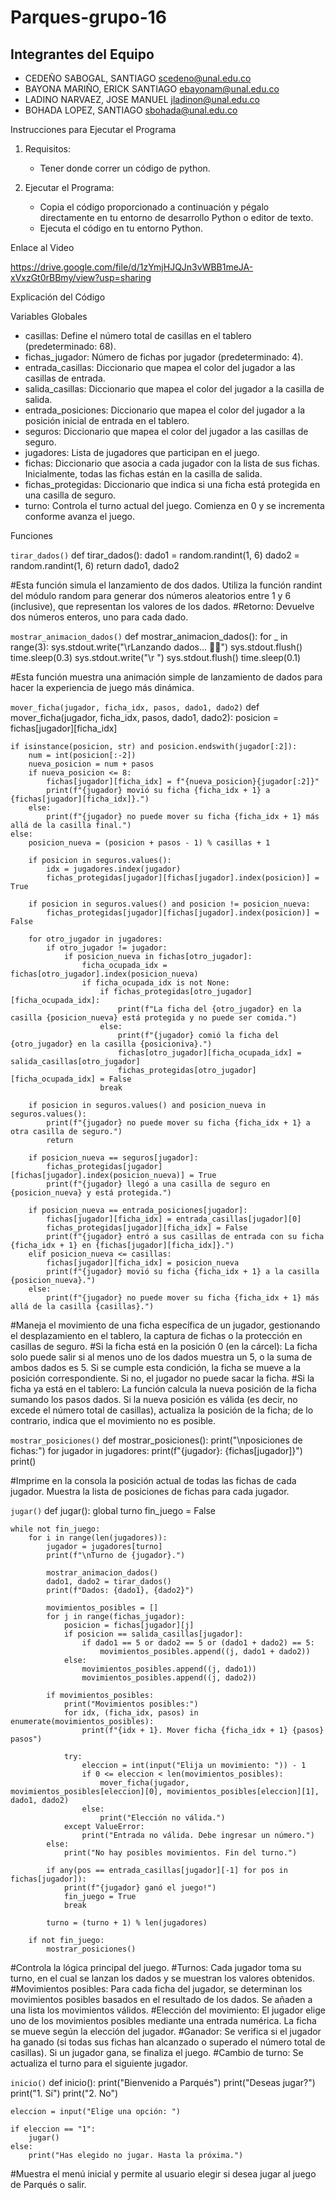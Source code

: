 # Parques-grupo-16

Integrantes del Equipo
-
- CEDEÑO SABOGAL, SANTIAGO            scedeno@unal.edu.co
- BAYONA MARIÑO, ERICK SANTIAGO       ebayonam@unal.edu.co
- LADINO NARVAEZ, JOSE MANUEL         jladinon@unal.edu.co
- BOHADA LOPEZ, SANTIAGO              sbohada@unal.edu.co

Instrucciones para Ejecutar el Programa

1. Requisitos:
   - Tener donde correr un código de python.

2. Ejecutar el Programa:
   - Copia el código proporcionado a continuación y pégalo directamente en tu entorno de desarrollo Python o editor de texto.
   - Ejecuta el código en tu entorno Python.

Enlace al Video

https://drive.google.com/file/d/1zYmjHJQJn3vWBB1meJA-xVxzGt0rBBmy/view?usp=sharing

Explicación del Código

Variables Globales

- casillas: Define el número total de casillas en el tablero (predeterminado: 68).
- fichas_jugador: Número de fichas por jugador (predeterminado: 4).
- entrada_casillas: Diccionario que mapea el color del jugador a las casillas de entrada.
- salida_casillas: Diccionario que mapea el color del jugador a la casilla de salida.
- entrada_posiciones: Diccionario que mapea el color del jugador a la posición inicial de entrada en el tablero.
- seguros: Diccionario que mapea el color del jugador a las casillas de seguro.
- jugadores: Lista de jugadores que participan en el juego.
- fichas: Diccionario que asocia a cada jugador con la lista de sus fichas. Inicialmente, todas las fichas están en la casilla de salida.
- fichas_protegidas: Diccionario que indica si una ficha está protegida en una casilla de seguro.
- turno: Controla el turno actual del juego. Comienza en 0 y se incrementa conforme avanza el juego.

Funciones

`tirar_dados()`
def tirar_dados():
    dado1 = random.randint(1, 6)
    dado2 = random.randint(1, 6)
    return dado1, dado2

#Esta función simula el lanzamiento de dos dados. Utiliza la función randint del módulo random para generar dos números aleatorios entre 1 y 6 (inclusive), que representan los valores de los dados.
#Retorno: Devuelve dos números enteros, uno para cada dado.




`mostrar_animacion_dados()`
def mostrar_animacion_dados():
    for _ in range(3):
        sys.stdout.write("\rLanzando dados... 🎲🎲")
        sys.stdout.flush()
        time.sleep(0.3)
        sys.stdout.write("\r                 ")
        sys.stdout.flush()
        time.sleep(0.1)

#Esta función muestra una animación simple de lanzamiento de dados para hacer la experiencia de juego más dinámica.



`mover_ficha(jugador, ficha_idx, pasos, dado1, dado2)`
def mover_ficha(jugador, ficha_idx, pasos, dado1, dado2):
    posicion = fichas[jugador][ficha_idx]
    
    if isinstance(posicion, str) and posicion.endswith(jugador[:2]):
        num = int(posicion[:-2])
        nueva_posicion = num + pasos
        if nueva_posicion <= 8:
            fichas[jugador][ficha_idx] = f"{nueva_posicion}{jugador[:2]}"
            print(f"{jugador} movió su ficha {ficha_idx + 1} a {fichas[jugador][ficha_idx]}.")
        else:
            print(f"{jugador} no puede mover su ficha {ficha_idx + 1} más allá de la casilla final.")
    else:
        posicion_nueva = (posicion + pasos - 1) % casillas + 1

        if posicion in seguros.values():
            idx = jugadores.index(jugador)
            fichas_protegidas[jugador][fichas[jugador].index(posicion)] = True

        if posicion in seguros.values() and posicion != posicion_nueva:
            fichas_protegidas[jugador][fichas[jugador].index(posicion)] = False

        for otro_jugador in jugadores:
            if otro_jugador != jugador:
                if posicion_nueva in fichas[otro_jugador]:
                    ficha_ocupada_idx = fichas[otro_jugador].index(posicion_nueva)
                    if ficha_ocupada_idx is not None:
                        if fichas_protegidas[otro_jugador][ficha_ocupada_idx]:
                            print(f"La ficha del {otro_jugador} en la casilla {posicion_nueva} está protegida y no puede ser comida.")
                        else:
                            print(f"{jugador} comió la ficha del {otro_jugador} en la casilla {posicioniva}.")
                            fichas[otro_jugador][ficha_ocupada_idx] = salida_casillas[otro_jugador]
                            fichas_protegidas[otro_jugador][ficha_ocupada_idx] = False
                        break
        
        if posicion in seguros.values() and posicion_nueva in seguros.values():
            print(f"{jugador} no puede mover su ficha {ficha_idx + 1} a otra casilla de seguro.")
            return
        
        if posicion_nueva == seguros[jugador]:
            fichas_protegidas[jugador][fichas[jugador].index(posicion_nueva)] = True
            print(f"{jugador} llegó a una casilla de seguro en {posicion_nueva} y está protegida.")
        
        if posicion_nueva == entrada_posiciones[jugador]:
            fichas[jugador][ficha_idx] = entrada_casillas[jugador][0]
            fichas_protegidas[jugador][ficha_idx] = False
            print(f"{jugador} entró a sus casillas de entrada con su ficha {ficha_idx + 1} en {fichas[jugador][ficha_idx]}.")
        elif posicion_nueva <= casillas:
            fichas[jugador][ficha_idx] = posicion_nueva
            print(f"{jugador} movió su ficha {ficha_idx + 1} a la casilla {posicion_nueva}.")
        else:
            print(f"{jugador} no puede mover su ficha {ficha_idx + 1} más allá de la casilla {casillas}.")


#Maneja el movimiento de una ficha específica de un jugador, gestionando el desplazamiento en el tablero, la captura de fichas o la protección en casillas de seguro.
#Si la ficha está en la posición 0 (en la cárcel): La ficha solo puede salir si al menos uno de los dados muestra un 5, o la suma de ambos dados es 5. Si se cumple esta condición, la ficha se mueve a la posición correspondiente. Si no, el jugador no puede sacar la ficha.
#Si la ficha ya está en el tablero: La función calcula la nueva posición de la ficha sumando los pasos dados. Si la nueva posición es válida (es decir, no excede el número total de casillas), actualiza la posición de la ficha; de lo contrario, indica que el movimiento no es posible.



`mostrar_posiciones()`
def mostrar_posiciones():
    print("\nposiciones de fichas:")
    for jugador in jugadores:
        print(f"{jugador}: {fichas[jugador]}")
    print()

#Imprime en la consola la posición actual de todas las fichas de cada jugador. Muestra la lista de posiciones de fichas para cada jugador.



`jugar()`
def jugar():
    global turno
    fin_juego = False

    while not fin_juego:
        for i in range(len(jugadores)):
            jugador = jugadores[turno]
            print(f"\nTurno de {jugador}.")
            
            mostrar_animacion_dados()
            dado1, dado2 = tirar_dados()
            print(f"Dados: {dado1}, {dado2}")

            movimientos_posibles = []
            for j in range(fichas_jugador):
                posicion = fichas[jugador][j]
                if posicion == salida_casillas[jugador]:
                    if dado1 == 5 or dado2 == 5 or (dado1 + dado2) == 5:
                        movimientos_posibles.append((j, dado1 + dado2))
                else:
                    movimientos_posibles.append((j, dado1))
                    movimientos_posibles.append((j, dado2))
            
            if movimientos_posibles:
                print("Movimientos posibles:")
                for idx, (ficha_idx, pasos) in enumerate(movimientos_posibles):
                    print(f"{idx + 1}. Mover ficha {ficha_idx + 1} {pasos} pasos")
                
                try:
                    eleccion = int(input("Elija un movimiento: ")) - 1
                    if 0 <= eleccion < len(movimientos_posibles):
                        mover_ficha(jugador, movimientos_posibles[eleccion][0], movimientos_posibles[eleccion][1], dado1, dado2)
                    else:
                        print("Elección no válida.")
                except ValueError:
                    print("Entrada no válida. Debe ingresar un número.")
            else:
                print("No hay posibles movimientos. Fin del turno.")
            
            if any(pos == entrada_casillas[jugador][-1] for pos in fichas[jugador]):
                print(f"{jugador} ganó el juego!")
                fin_juego = True
                break
            
            turno = (turno + 1) % len(jugadores)
        
        if not fin_juego:
            mostrar_posiciones()


#Controla la lógica principal del juego.
#Turnos: Cada jugador toma su turno, en el cual se lanzan los dados y se muestran los valores obtenidos.
#Movimientos posibles: Para cada ficha del jugador, se determinan los movimientos posibles basados en el resultado de los dados. Se añaden a una lista los movimientos válidos.
#Elección del movimiento: El jugador elige uno de los movimientos posibles mediante una entrada numérica. La ficha se mueve según la elección del jugador.
#Ganador: Se verifica si el jugador ha ganado (si todas sus fichas han alcanzado o superado el número total de casillas). Si un jugador gana, se finaliza el juego.
#Cambio de turno: Se actualiza el turno para el siguiente jugador.



`inicio()`
def inicio():
    print("Bienvenido a Parqués")
    print("Deseas jugar?")
    print("1. Sí")
    print("2. No")

    eleccion = input("Elige una opción: ")

    if eleccion == "1":
        jugar()
    else:
        print("Has elegido no jugar. Hasta la próxima.")

#Muestra el menú inicial y permite al usuario elegir si desea jugar al juego de Parqués o salir.
